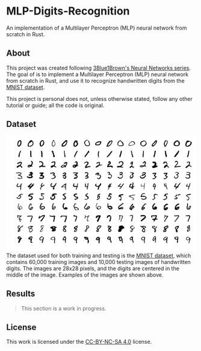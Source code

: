 # MLP-Digits-Recognition
An implementation of a Multilayer Perceptron (MLP) neural network from scratch in Rust.

## About
This project was created following [3Blue1Brown's Neural Networks series](https://youtu.be/aircAruvnKk). The goal of is to implement a Multilayer Perceptron (MLP) neural network from scratch in Rust, and use it to recognize handwritten digits from the [MNIST dataset](http://yann.lecun.com/exdb/mnist/).

This project is personal does not, unless otherwise stated, follow any other tutorial or guide; all the code is original.

## Dataset
[![MNIST examples](assets/mnist-examples.png)](http://yann.lecun.com/exdb/mnist/)
The dataset used for both training and testing is the [MNIST dataset](http://yann.lecun.com/exdb/mnist/), which contains 60,000 training images and 10,000 testing images of handwritten digits. The images are 28x28 pixels, and the digits are centered in the middle of the image. Examples of the images are shown above.

## Results
> This section is a work in progress.

## License
This work is licensed under the [CC-BY-NC-SA 4.0](https://creativecommons.org/licenses/by-nc-sa/4.0/) license.